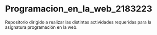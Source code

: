 # Programacion_en_la_web_2183223
Repositorio dirigido a realizar las distintas actividades requeridas para la asignatura programación en la web.
